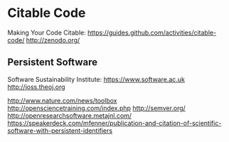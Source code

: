 
# Citable Code

Making Your Code Citable: https://guides.github.com/activities/citable-code/
http://zenodo.org/

## Persistent Software

Software Sustainability Institute: https://www.software.ac.uk
http://joss.theoj.org

http://www.nature.com/news/toolbox
http://opensciencetraining.com/index.php
http://semver.org/
http://openresearchsoftware.metajnl.com/
https://speakerdeck.com/mfenner/publication-and-citation-of-scientific-software-with-persistent-identifiers
